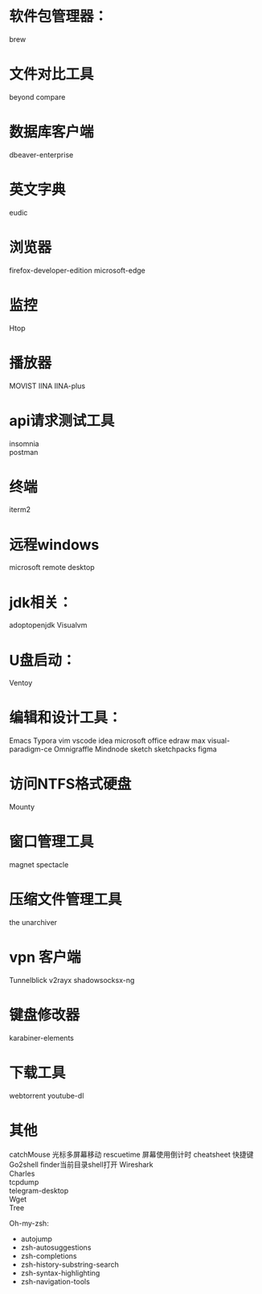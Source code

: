 # 软件包管理器：
brew

# 文件对比工具
beyond compare

# 数据库客户端
dbeaver-enterprise         

# 英文字典
eudic                           
  

# 浏览器
firefox-developer-edition
microsoft-edge

# 监控
Htop

# 播放器
MOVIST
IINA
IINA-plus

# api请求测试工具
insomnia                        
postman


# 终端
iterm2                          

# 远程windows
microsoft remote desktop

# jdk相关：
adoptopenjdk
Visualvm


# U盘启动：
Ventoy

# 编辑和设计工具：
Emacs
Typora
vim
vscode
idea
microsoft office
edraw max
visual-paradigm-ce
Omnigraffle
Mindnode
sketch
sketchpacks
figma

# 访问NTFS格式硬盘
Mounty

# 窗口管理工具
magnet
spectacle

# 压缩文件管理工具
the unarchiver

# vpn 客户端
Tunnelblick
v2rayx
shadowsocksx-ng

# 键盘修改器
karabiner-elements

# 下载工具
webtorrent
youtube-dl 

# 其他  
catchMouse 光标多屏幕移动
rescuetime 屏幕使用倒计时
cheatsheet 快捷键
Go2shell  finder当前目录shell打开
Wireshark  
Charles   
tcpdump  
telegram-desktop  
Wget  
Tree  
 
 
Oh-my-zsh:  
-  autojump
-  zsh-autosuggestions
-  zsh-completions
-  zsh-history-substring-search
-  zsh-syntax-highlighting
-  zsh-navigation-tools
